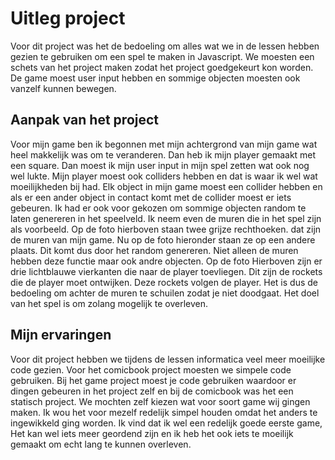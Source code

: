 # Uitleg project
Voor dit project was het de bedoeling om alles wat we in de lessen hebben gezien te
            gebruiken om een spel te
            maken in Javascript. We moesten een schets van het project maken zodat het project goedgekeurt kon worden.
            De
            game moest user input hebben en sommige objecten moesten ook vanzelf kunnen bewegen.
## Aanpak van het project
Voor mijn game ben ik begonnen met mijn achtergrond van mijn game wat heel makkelijk was
            om te veranderen.
            Dan
            heb ik mijn player gemaakt met een square. Dan moest ik mijn user input in mijn spel zetten wat ook nog wel
            lukte. Mijn player moest ook colliders hebben en dat is waar ik wel wat moeilijkheden bij had. Elk object in
            mijn game moest een collider hebben en als er een ander object in contact komt met de collider moest er iets
            gebeuren.
            Ik had er ook voor gekozen om sommige objecten random te laten genereren in het speelveld. Ik neem even de
            muren
            die in het spel zijn als voorbeeld. Op de foto hierboven staan twee grijze rechthoeken. dat zijn de muren
            van
            mijn game. Nu op de foto hieronder staan ze op een andere plaats. Dit komt dus door het random genereren.
            Niet
            alleen de muren hebben deze functie maar ook andre objecten.
            Op de foto Hierboven zijn er drie lichtblauwe vierkanten die naar de player toevliegen.
            Dit zijn de rockets
            die
            de player moet ontwijken. Deze rockets volgen de player. Het is dus de bedoeling om achter de muren te
            schuilen
            zodat je niet doodgaat. Het doel van het spel is om zolang mogelijk te overleven.
## Mijn ervaringen
Voor dit project hebben we tijdens de lessen informatica veel meer moeilijke code
            gezien. Voor het comicbook
            project moesten we simpele code gebruiken. Bij het game project moest je code gebruiken waardoor er dingen
            gebeuren in het project zelf en bij de comicbook was het een statisch project. We mochten zelf kiezen wat
            voor
            soort game wij gingen maken. Ik wou het voor mezelf redelijk simpel houden omdat het anders te ingewikkeld
            ging
            worden. Ik vind dat ik wel een redelijk goede eerste game, Het kan wel iets meer geordend zijn en ik heb het
            ook
            iets te moeilijk gemaakt om echt lang te kunnen overleven.